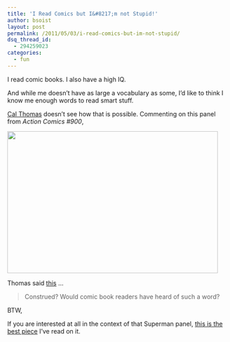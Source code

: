 ```yaml
---
title: 'I Read Comics but I&#8217;m not Stupid!'
author: bsoist
layout: post
permalink: /2011/05/03/i-read-comics-but-im-not-stupid/
dsq_thread_id:
  - 294259023
categories:
  - fun
---
```

I read comic books. I also have a high IQ.

And while me doesn&#8217;t have as large a vocabulary as some, I&#8217;d like to think I know me enough words to read smart stuff.

<a rel="nofollow" href="http://calthomas.com/">Cal Thomas</a> doesn&#8217;t see how that is possible. Commenting on this panel from *Action Comics #900*,  
  
  
<img class="aligncenter size-full wp-image-1618" title="Superman Renounces Citizenship" src="http://media.soistmann.com/oped/wp-content/uploads/2011/05/Superman-Renounces-Citizenship.jpeg" alt="" width="480" height="324" />

Thomas said <a rel="nofollow" href="http://www.foxnews.com/opinion/2011/04/29/hijacked-superman-turned-loving-anti-american/#ixzz1LIkZpnA">this</a> &#8230;

> Construed? Would comic book readers have heard of such a word?

BTW,

If you are interested at all in the context of that Superman panel, [this is the best piece][1] I&#8217;ve read on it.

 [1]: http://www.seanpaune.com/2011/04/30/superman-renounces-u-s-citizenship-media-goes-insane/?utm_source=feedburner&utm_medium=feed&utm_campaign=Feed%3A+Seanpaunecom+%28SeanPAune.com%29
